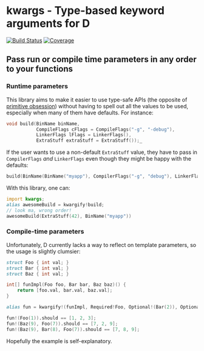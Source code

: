 # kwargs - Type-based keyword arguments for D


[![Build Status](https://travis-ci.org/atilaneves/kwargs.png?branch=master)](https://travis-ci.org/atilaneves/kwargs)
[![Coverage](https://codecov.io/gh/atilaneves/kwargs/branch/master/graph/badge.svg)](https://codecov.io/gh/atilaneves/kwargs)


## Pass run or compile time parameters in any order to your functions

### Runtime parameters

This library aims to make it easier to use type-safe APIs (the opposite of [primitive obsession](http://wiki.c2.com/?PrimitiveObsession))
without having to spell out all the values to be used, especially when many of them have defaults. For instance:

```d
void build(BinName binName,
           CompileFlags cFlags = CompileFlags("-g", "-debug"),
           LinkerFlags lFlags = LinkerFlags(),
           ExtraStuff extraStuff = ExtraStuff());_
```

If the user wants to use a non-default `ExtraStuff` value, they have to pass in `CompilerFlags` _and_ `LinkerFlags` even though
they might be happy with the defaults:

```d
build(BinName(BinName("myapp"), CompilerFlags("-g", "debug"), LinkerFlags(), ExtraStuff(42)));
```

With this library, one can:

```d
import kwargs;
alias awesomeBuild = kwargify!build;
// look ma, wrong order!
awesomeBuild(ExtraStuff(42), BinName("myapp"))
```


### Compile-time parameters

Unfortunately, D currently lacks a way to reflect on template parameters, so the usage is slightly clumsier:

```d
struct Foo { int val; }
struct Bar { int val; }
struct Baz { int val; }

int[] funImpl(Foo foo, Bar bar, Baz baz)() {
    return [foo.val, bar.val, baz.val];
}

alias fun = kwargify!(funImpl, Required!Foo, Optional!(Bar(2)), Optional!(Baz(3)));

fun!(Foo(1)).should == [1, 2, 3];
fun!(Baz(9), Foo(7)).should == [7, 2, 9];
fun!(Baz(9), Bar(8), Foo(7)).should == [7, 8, 9];

```

Hopefully the example is self-explanatory.
